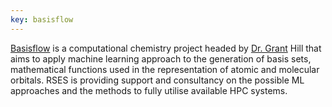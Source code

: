 ```yaml
---
key: basisflow
---
```


[Basisflow](https://gow.epsrc.ukri.org/NGBOViewGrant.aspx?GrantRef=EP/T027134/1) is a computational chemistry project headed by [Dr. Grant](http://www.grant-hill.group.shef.ac.uk/) Hill that aims to apply machine learning approach to the generation of basis sets, mathematical functions used in the representation of atomic and molecular orbitals. RSES is providing support and consultancy on the possible ML approaches and the methods to fully utilise available HPC systems. 
